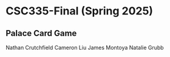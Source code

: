 # CSC335-Final (Spring 2025)
## Palace Card Game
Nathan Crutchfield
Cameron Liu
James Montoya
Natalie Grubb